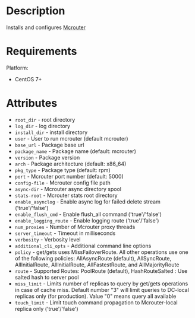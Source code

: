 Description
===========

Installs and configures [Mcrouter](https://github.com/facebook/mcrouter)


Requirements
============

Platform: 

* CentOS 7+

Attributes
==========

* `root_dir` - root directory
* `log_dir` - log directory 
* `install_dir` - install directory
* `user` - User to run mcrouter (default mcrouter)
* `base_url` - Package base url
* `package_name` - Package name (default: mcrouter)
* `version` - Package version
* `arch` - Package architecture (default: x86_64)
* `pkg_type` - Package type (default: rpm)
* `port` - Mcrouter port number (default: 5000)
* `config-file` - Mcrouter config file path 
* `async-dir` - Mcrouter async directory spool
* `stats-root` - Mcrouter stats root directory
* `enable_asynclog` - Enable async log for failed delete stream ('true'/'false')
* `enable_flush_cmd` - Enable flush_all command ('true'/'false')
* `enable_logging_route` - Enable logging route ('true'/'false')
* `num_proxies` - Number of Mcrouter proxy threads
* `server_timeout` - Timeout in milliseconds
* `verbosity` - Verbosity level
* `additional_cli_opts` - Additional command line options
* `policy` - get/gets uses MissFailoverRoute. All other operations use one of the following policies: AllAsyncRoute (default), AllSyncRoute, AllInitialRoute, AllInitialRoute, AllFastestRoute, and AllMajorityRoute
* `route` -  Supported Routes: PoolRoute (default), HashRouteSalted : Use salted hash to server pool
* `miss_limit` - Limits number of replicas to query by get/gets operations in case of cache miss. Default number "3" will limit queries to DC-local replicas only (for production). Value "0" means query all available
* `touch_limit` - Limit touch command propagation to Mcrouter-local replica only ('true'/'false')
